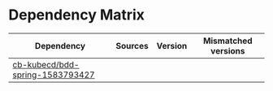 # Dependency Matrix

Dependency | Sources | Version | Mismatched versions
---------- | ------- | ------- | -------------------
[cb-kubecd/bdd-spring-1583793427](https://github.com/cb-kubecd/bdd-spring-1583793427.git) |  | []() | 
